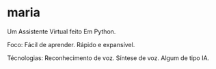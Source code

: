 # maria
 Um Assistente Virtual feito Em Python.

 Foco:
    Fácil de aprender.
    Rápido e expansível.

Técnologias:
    Reconhecimento de voz.
    Síntese de voz.
    Algum de tipo IA.
